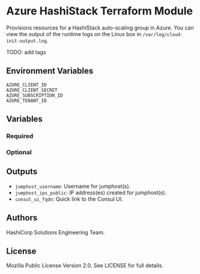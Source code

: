 # Azure HashiStack Terraform Module

Provisions resources for a HashiStack auto-scaling group in Azure. You can view the output of the runtime logs on the Linux box in `/var/log/cloud-init-output.log`.

TODO: add tags


## Environment Variables

```
AZURE_CLIENT_ID
AZURE_CLIENT_SECRET
AZURE_SUBSCRIPTION_ID
AZURE_TENANT_ID
```

## Variables

### Required

### Optional

## Outputs

- `jumphost_username`: Username for jumphost(s).
- `jumphost_ips_public`: IP address(es) created for jumphost(s).
- `consul_ui_fqdn`: Quick link to the Consul UI. 

## Authors

HashiCorp Solutions Engineering Team.

## License

Mozilla Public License Version 2.0. See LICENSE for full details.
